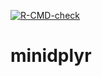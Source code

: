 <!-- badges: start -->
  [![R-CMD-check](https://github.com/MSBentestuen/minidplyr/actions/workflows/R-CMD-check.yaml/badge.svg)](https://github.com/MSBentestuen/minidplyr/actions/workflows/R-CMD-check.yaml)
  <!-- badges: end -->

# minidplyr